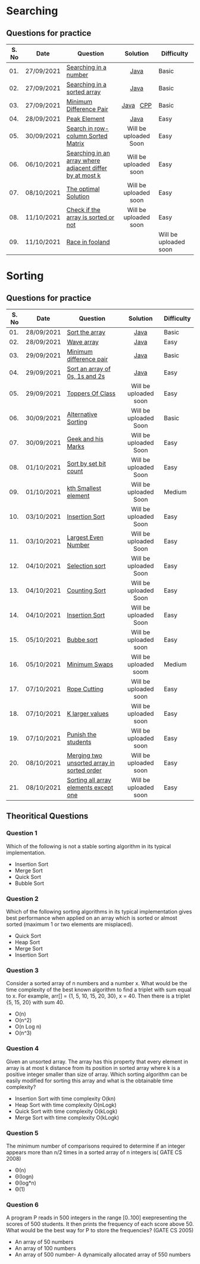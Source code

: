 # Searching 

## Questions for practice
| S. No| Date | Question | Solution| Difficulty |
| --- | ---  | ------ | :--------------: | ----- |
| 01. | 27/09/2021| [Searching in a number](https://practice.geeksforgeeks.org/problems/searching-a-number0324/1) | [Java](Searching_a_number.java) | Basic |
| 02. | 27/09/2021|  [Searching in a sorted array](https://practice.geeksforgeeks.org/problems/who-will-win-1587115621/1)| [Java](Searching_an_element.java) | Basic |
| 03. | 27/09/2021| [Minimum Difference Pair](https://practice.geeksforgeeks.org/problems/minimum-difference-pair5444/1/?category[]=Sorting&category[]=Sorting&difficulty[]=-1&page=1&query=category[]Sortingdifficulty[]-1page1category[]Sorting) | [Java](Minimum_difference_pair.java) &nbsp; [CPP](Minimum_difference_pair.cpp)| Basic |
| 04. | 28/09/2021 | [Peak Element](https://practice.geeksforgeeks.org/problems/peak-element/1) | [Java](peak_element.java) | Easy |
| 05. | 30/09/2021 | [Search in row-column Sorted Matrix](https://practice.geeksforgeeks.org/problems/search-in-a-matrix-1587115621/1/?category[]=Searching&category[]=Searching&page=1&query=category[]Searchingpage1category[]Searching) | Will be uploaded Soon | Easy |
| 06. | 06/10/2021 | [Searching in an array where adjacent differ by at most k](https://practice.geeksforgeeks.org/problems/searching-in-an-array-where-adjacent-differ-by-at-most-k0456/1) | Will be uploaded soon | Easy |
| 07. | 08/10/2021 | [The optimal Solution](https://practice.geeksforgeeks.org/problems/the-optimal-selection5413/0/?difficulty[]=0&category[]=Sorting&page=1&query=difficulty[]0category[]Sortingpage1) | Will be uploaded soon | Easy |
| 08. | 11/10/2021 | [Check if the array is sorted or not](https://practice.geeksforgeeks.org/problems/check-if-an-array-is-sorted0701/0/?difficulty[]=0&category[]=Sorting&page=1&query=difficulty[]0category[]Sortingpage1) | Will be uploaded soon | Easy |
| 09. | 11/10/2021 | [Race in fooland](https://practice.geeksforgeeks.org/problems/race-in-fooland4522/0/?difficulty[]=0&category[]=Sorting&page=1&query=difficulty[]0category[]Sortingpage1) || Will be uploaded soon | Easy |

# Sorting

## Questions for practice
| S. No| Date | Question | Solution| Difficulty |
| --- | ---  | ------ | :--------------: | ----- |
| 01. | 28/09/2021 | [Sort the array](https://practice.geeksforgeeks.org/problems/sort-the-array0055/0/?category[]=Sorting&category[]=Sorting&page=1&query=category[]Sortingpage1category[]Sorting) | [Java](sort_the_array.java) | Basic |
| 02. | 28/09/2021 | [Wave array](https://practice.geeksforgeeks.org/problems/wave-array-1587115621/1/?category[]=Sorting&category[]=Sorting&page=1&query=category[]Sortingpage1category[]Sorting) | [Java](wave_array.java) | Easy |
| 03. | 29/09/2021 | [Minimum difference pair](https://practice.geeksforgeeks.org/problems/minimum-difference-pair5444/1/?category[]=Sorting&category[]=Sorting&page=1&query=category[]Sortingpage1category[]Sorting) | [Java](Minimum_difference_pair.java) | Basic |
| 04. | 29/09/2021 | [Sort an array of 0s, 1s and 2s](https://practice.geeksforgeeks.org/problems/sort-an-array-of-0s-1s-and-2s4231/1/?category[]=Sorting&category[]=Sorting&page=1&query=category[]Sortingpage1category[]Sorting) | [Java](Sort_array_consisting_only_0_1_2.java) | Easy |
| 05. | 29/09/2021 | [Toppers Of Class](https://practice.geeksforgeeks.org/problems/toppers-of-class3826/0/?category[]=Sorting&category[]=Sorting&page=1&query=category[]Sortingpage1category[]Sorting) | Will be uploaded soon | Easy |
| 06. | 30/09/2021 | [Alternative Sorting](https://practice.geeksforgeeks.org/problems/alternative-sorting1311/1) | Will be uploaded Soon | Basic |
| 07. | 30/09/2021 | [Geek and his Marks](https://practice.geeksforgeeks.org/problems/geek-and-his-marks-1611824243/0/?category[]=Searching&category[]=Searching&page=1&query=category[]Searchingpage1category[]Searching) | Will be uploaded Soon | Easy |
| 08. | 01/10/2021 | [Sort by set bit count](https://practice.geeksforgeeks.org/problems/sort-by-set-bit-count1153/1) | Will be uploaded Soon | Easy |
| 09. | 01/10/2021 | [kth Smallest element](https://practice.geeksforgeeks.org/problems/kth-smallest-element5635/1/?category[]=Searching&category[]=Searching&page=2&query=category[]Searchingpage2category[]Searching) | Will be uploaded Soon | Medium |
| 10. | 03/10/2021 | [Insertion Sort](https://practice.geeksforgeeks.org/problems/insertion-sort/1) | Will be uploaded Soon | Easy |
| 11. | 03/10/2021 | [Largest Even Number](https://practice.geeksforgeeks.org/problems/largest-even-number3821/1) | Will be uploaded Soon | Easy |
| 12. | 04/10/2021 | [Selection sort](https://practice.geeksforgeeks.org/problems/selection-sort/1/?category[]=Sorting&category[]=Sorting&page=2&query=category[]Sortingpage2category[]Sorting) | Will be uploaded Soon | Easy |
| 13. | 04/10/2021 | [Counting Sort](https://practice.geeksforgeeks.org/problems/counting-sort/1/?category[]=Sorting&category[]=Sorting&page=1&query=category[]Sortingpage1category[]Sorting) | Will be uploaded Soon | Easy |
| 14. | 04/10/2021 | [Insertion Sort](https://practice.geeksforgeeks.org/problems/insertion-sort/1) | Will be uploaded Soon | Easy |
| 15. | 05/10/2021 | [Bubbe sort](https://practice.geeksforgeeks.org/problems/bubble-sort/1) | Will be uploaded soon | Easy |
| 16. | 05/10/2021 | [Minimum Swaps](https://practice.geeksforgeeks.org/problems/minimum-swaps/1/?category[]=Sorting&category[]=Sorting&difficulty[]=0&difficulty[]=1&page=1&query=category[]Sortingdifficulty[]0difficulty[]1page1category[]Sorting) | Will be uploaded soom | Medium |
| 17. | 07/10/2021 | [Rope Cutting](https://practice.geeksforgeeks.org/problems/rope-cutting3334/0/?difficulty[]=0&category[]=Sorting&page=1&query=difficulty[]0category[]Sortingpage1) | Will be uploaded soon | Easy |
| 18. | 07/10/2021 | [K larger values](https://practice.geeksforgeeks.org/problems/k-larger-values/0/?difficulty[]=0&category[]=Sorting&page=1&query=difficulty[]0category[]Sortingpage1) | Will be uploaded soon | Easy |
| 19. | 07/10/2021 | [Punish the students](https://practice.geeksforgeeks.org/problems/punish-the-students5726/0/?difficulty[]=0&category[]=Sorting&page=1&query=difficulty[]0category[]Sortingpage1) | Will be uploaded soon | Easy |
| 20. | 08/10/2021 | [Merging two unsorted array in sorted order](https://practice.geeksforgeeks.org/problems/merging-two-unsorted-arrays-in-sorted-order1020/1/?difficulty[]=0&category[]=Sorting&page=1&query=difficulty[]0category[]Sortingpage1) | Will be uploaded soon | Easy |
| 21. | 08/10/2021 | [Sorting all array elements except one](https://practice.geeksforgeeks.org/problems/sorting-all-array-elements-except-one4653/0/?difficulty[]=0&category[]=Sorting&page=1&query=difficulty[]0category[]Sortingpage1) | Will be uploaded soon | Easy |



## Theoritical Questions

### Question 1
Which of the following is not a stable sorting algorithm in its typical implementation.

- Insertion Sort
- Merge Sort
- Quick Sort
- Bubble Sort

### Question 2
Which of the following sorting algorithms in its typical implementation 
gives best performance when applied on an array which is sorted or 
almost sorted (maximum 1 or two elements are misplaced).

- Quick Sort
- Heap Sort
- Merge Sort
- Insertion Sort


### Question 3
Consider a sorted array of n numbers and a number x.
 What would be the time complexity of the best known algorithm
 to find a triplet with sum equal to x.
 For example, arr[] = {1, 5, 10, 15, 20, 30}, x = 40. 
Then there is a triplet {5, 15, 20} with sum 40.


- O(n)
- O(n^2)
- O(n Log n)
- O(n^3)

### Question 4
Given an unsorted array. The array has this property that
every element in array is at most k distance from its position in 
sorted array where k is a positive integer smaller than size of array. 
Which sorting algorithm can be easily modified for sorting this array and
 what is the obtainable time complexity?

- Insertion Sort with time complexity O(kn)
- Heap Sort with time complexity O(nLogk)
- Quick Sort with time complexity O(kLogk)
- Merge Sort with time complexity O(kLogk)


### Question 5 
The minimum number of comparisons required to determine if an
integer appears more than n/2 times in a sorted array of n integers is( GATE CS 2008)

- Θ(n)
- Θ(logn)
- Θ(log*n)
- Θ(1)

### Question 6
A program P reads in 500 integers in the range [0..100] exepresenting the
scores of 500 students. It then prints the frequency of each score above 50.
What would be the best way for P to store the frequencies?  (GATE CS 2005)

-  An array of 50 numbers
- An array of 100 numbers
- An array of 500 number- A dynamically allocated array of 550 numbers



 
